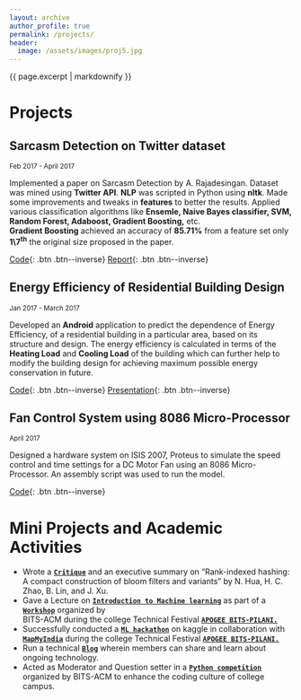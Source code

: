 ```yaml
---
layout: archive
author_profile: true
permalink: /projects/
header:
  image: /assets/images/proj5.jpg
---
```

{{ page.excerpt | markdownify }}
# Projects

## Sarcasm Detection on Twitter dataset
<small>Feb 2017 - April 2017</small>  

Implemented a paper on Sarcasm Detection by A. Rajadesingan. 
Dataset was mined using **Twitter API**. **NLP** was scripted in Python using **nltk**.
Made some improvements and tweaks in **features** to better the results.
Applied various classification algorithms like **Ensemle, Naive Bayes classifier, SVM, Random Forest, Adaboost, Gradient Boosting,** etc.  
**Gradient Boosting** achieved an accuracy of **85.71%** from a feature set only
**1\7<sup>th</sup>** the original size proposed in the paper.

[Code](https://github.com/svaderia/Sarcasm_Detection_Twitter){: .btn .btn--inverse} [Report](/sarcasm_detection_report/){: .btn .btn--inverse}

## Energy Efficiency of Residential Building Design
<small>Jan 2017 - March 2017</small>  

Developed an **Android** application to predict the dependence of Energy
Efficiency, of a residential building in a particular area, based on its structure and
design. The energy efficiency is calculated in terms of the **Heating Load** and **Cooling Load** of the building which can further help to modify the building design for achieving maximum possible energy conservation in future.  

[Code](https://github.com/svaderia/Energy-Efficiency-Of-Residential-Buildings){: .btn .btn--inverse} [Presentation](/energy_efficiency/){: .btn .btn--inverse}

## Fan Control System using 8086 Micro-Processor
<small>April 2017</small>

Designed a hardware system on ISIS 2007, Proteus to simulate the speed control and time settings for a DC Motor Fan using an 8086 
Micro-Processor. An assembly script was used to run the model.

[Code](https://github.com/svaderia/Fan_Control_System){: .btn .btn--inverse}


# Mini Projects and Academic Activities

* Wrote a [**`Critique`**](/critique/) and an executive summary on “Rank-indexed hashing: A
compact construction of bloom filters and variants” by N. Hua, H. C. Zhao, B.
Lin, and J. Xu.
* Gave a Lecture on [**`Introduction to Machine learning`**](/into_to_ml/)  as part of a [**`Workshop`**](https://github.com/svaderia/ML_Hackathon)
organized by  
BITS-ACM during the college Technical Festival [**`APOGEE BITS-PILANI.`**](https://www.bits-apogee.org/2017/)
* Successfully conducted a [**`ML hackathon`**](https://inclass.kaggle.com/c/mapmyindia2) on kaggle in collaboration with
[**`MapMyIndia`**](http://www.mapmyindia.com/) during the college Technical Festival [**`APOGEE BITS-PILANI.`**](https://www.bits-apogee.org/2017/)
* Run a technical [**`Blog`**](http://gujjucoder.me) wherein members can share and learn about ongoing
technology.
* Acted as Moderator and Question setter in a [**`Python competition`**](https://www.hackerrank.com/bitsacm-python2) organized by BITS-ACM to enhance the coding culture of college campus. 